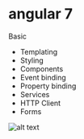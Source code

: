 # angular 7

Basic
- Templating
- Styling
- Components
- Event binding
- Property binding
- Services
- HTTP Client
- Forms

![alt text]()
